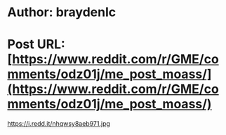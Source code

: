 # Author: braydenlc
# Post URL: [https://www.reddit.com/r/GME/comments/odz01j/me_post_moass/](https://www.reddit.com/r/GME/comments/odz01j/me_post_moass/)


https://i.redd.it/nhqwsy8aeb971.jpg
